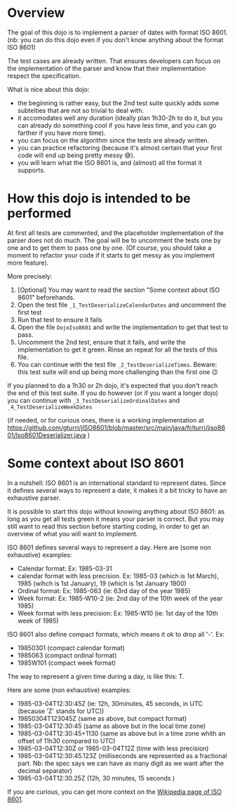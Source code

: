 Overview
========

The goal of this dojo is to implement a parser of dates with format ISO 8601.
(nb: you can do this dojo even if you don't know anything about the format ISO 8601)

The test cases are already written. That ensures developers can focus on the implementation of the parser and know that their implementation respect the specification.

What is nice about this dojo:
- the beginning is rather easy, but the 2nd test suite quickly adds some subtelties that are not so trivial to deal with.
- it accomodates well any duration (ideally plan 1h30-2h to do it, but you can already do something cool if you have less time, and you can go farther if you have more time).
- you can focus on the algorithm since the tests are already written.
- you can practice refactoring (because it's almost certain that your first code will end up being pretty messy 😅).
- you will learn what the ISO 8601 is, and (almost) all the format it supports.


How this dojo is intended to be performed
==========================================

At first all tests are commented, and the placeholder implementation of the parser does not do much. The goal will be to uncomment the tests one by one and to get them to pass one by one. (Of course, you should take a moment to refactor your code if it starts to get messy as you implement more feature).

More precisely:

1. [Optional] You may want to read the section "Some context about ISO 8601" beforehands.
2. Open the test file `_1_TestDeserializeCalendarDates` and uncomment the first test
3. Run that test to ensure it fails
4. Open the file `DojoIso8601` and write the implementation to get that test to pass.
5. Uncomment the 2nd test, ensure that it fails, and write the implementation to get it green. Rinse an repeat for all the tests of this file.
6. You can continue with the test file `_2_TestDeserializeTimes`. Beware: this test suite will end up being more challenging than the first one 😉

If you planned to do a 1h30 or 2h dojo, it's expected that you don't reach the end of this test suite. If you do however (or if you want a longer dojo) you can continue with `_3_TestDeserializeOrdinalDates` and `_4_TestDeserializeWeekDates`

(if needed, or for curious ones, there is a working implementation at https://github.com/gturri/jISO8601/blob/master/src/main/java/fr/turri/jiso8601/Iso8601Deserializer.java )



Some context about ISO 8601
===========================

In a nutshell: ISO 8601 is an international standard to represent dates.
Since it defines several ways to represent a date, it makes it a bit tricky to have an exhaustive parser.

It is possible to start this dojo without knowing anything about ISO 8601: as long as you get all tests green it means your parser is correct. But you may still want to read this section before starting coding, in order to get an overview of what you will want to implement.

ISO 8601 defines several ways to represent a day. Here are (some non exhaustive) examples:

- Calendar format: Ex: 1985-03-31
- calendar format with less precision. Ex: 1985-03 (which is 1st March), 1985 (wihch is 1st January), 19 (which is 1st January 1900)
- Ordinal format: Ex: 1985-063 (ie: 63rd day of the year 1985)
- Week format: Ex: 1985-W10-2 (ie: 2nd day of the 10th week of the year 1985)
- Week format with less precision: Ex: 1985-W10 (ie: 1st day of the 10th week of 1985)

ISO 8601 also define compact formats, which means it ok to drop all '-'. Ex:

- 19850301 (compact calendar format)
- 1985063 (compact ordinal format)
- 1985W101 (compact week format)

The way to represent a given time during a day, is like this: <some-day-representation>T<hour-representation><optional-timezone>.

Here are some (non exhaustive) examples:

- 1985-03-04T12:30:45Z (ie: 12h, 30minutes, 45 seconds, in UTC (because 'Z' stands for UTC))
- 19850304T123045Z (same as above, but compact format)
- 1985-03-04T12:30:45 (same as above but in the local time zone)
- 1985-03-04T12:30:45+1130 (same as above but in a time zone whith an offset of 11h30 compared to UTC)
- 1985-03-04T12:30Z or 1985-03-04T12Z (time with less precision)
- 1985-03-04T12:30:45.123Z (milliseconds are represented as a fractional part. Nb: the spec says we can have as many digit as we want after the decimal separator)
- 1985-03-04T12:30.25Z (12h, 30 minutes, 15 seconds )

If you are curious, you can get more context on the [Wikipedia page of ISO 8601](https://en.wikipedia.org/wiki/ISO_8601).

